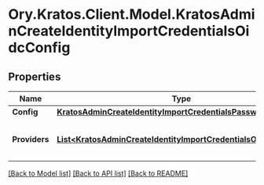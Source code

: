 # Ory.Kratos.Client.Model.KratosAdminCreateIdentityImportCredentialsOidcConfig

## Properties

Name | Type | Description | Notes
------------ | ------------- | ------------- | -------------
**Config** | [**KratosAdminCreateIdentityImportCredentialsPasswordConfig**](KratosAdminCreateIdentityImportCredentialsPasswordConfig.md) |  | [optional] 
**Providers** | [**List&lt;KratosAdminCreateIdentityImportCredentialsOidcProvider&gt;**](KratosAdminCreateIdentityImportCredentialsOidcProvider.md) | A list of OpenID Connect Providers | [optional] 

[[Back to Model list]](../README.md#documentation-for-models) [[Back to API list]](../README.md#documentation-for-api-endpoints) [[Back to README]](../README.md)

